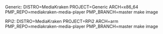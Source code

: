 Generic:
  DISTRO=MediaKraken PROJECT=Generic ARCH=x86_64 PMP_REPO=mediakraken-media-player PMP_BRANCH=master make image

RPi2:
  DISTRO=MediaKraken PROJECT=RPi2 ARCH=arm PMP_REPO=mediakraken-media-player PMP_BRANCH=master make image

